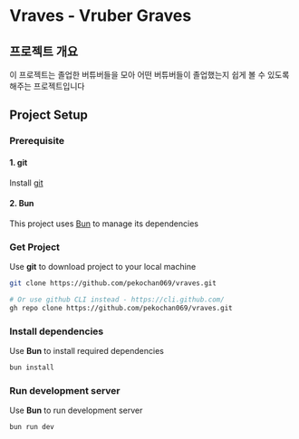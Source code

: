 # Vraves - Vruber Graves

## 프로젝트 개요

이 프로젝트는 졸업한 버튜버들을 모아 어떤 버튜버들이 졸업했는지 쉽게 볼 수 있도록 해주는 프로젝트입니다

## Project Setup

### Prerequisite

#### 1. git

Install [git](https://git-scm.com/)

#### 2. Bun

This project uses [Bun](https://bun.sh/) to manage its dependencies

### Get Project

Use **git** to download project to your local machine

```sh
git clone https://github.com/pekochan069/vraves.git

# Or use github CLI instead - https://cli.github.com/
gh repo clone https://github.com/pekochan069/vraves.git
```

### Install dependencies

Use **Bun** to install required dependencies

```sh
bun install
```

### Run development server

Use **Bun** to run development server

```sh
bun run dev
```
